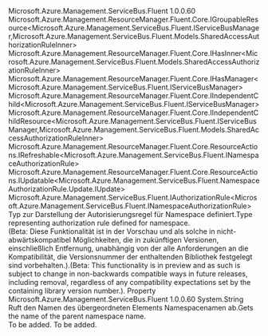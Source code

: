<Type Name="INamespaceAuthorizationRule" FullName="Microsoft.Azure.Management.ServiceBus.Fluent.INamespaceAuthorizationRule">
  <TypeSignature Language="C#" Value="public interface INamespaceAuthorizationRule : Microsoft.Azure.Management.ResourceManager.Fluent.Core.IGroupableResource&lt;Microsoft.Azure.Management.ServiceBus.Fluent.IServiceBusManager,Microsoft.Azure.Management.ServiceBus.Fluent.Models.SharedAccessAuthorizationRuleInner&gt;, Microsoft.Azure.Management.ResourceManager.Fluent.Core.IHasInner&lt;Microsoft.Azure.Management.ServiceBus.Fluent.Models.SharedAccessAuthorizationRuleInner&gt;, Microsoft.Azure.Management.ResourceManager.Fluent.Core.IHasManager&lt;Microsoft.Azure.Management.ServiceBus.Fluent.IServiceBusManager&gt;, Microsoft.Azure.Management.ResourceManager.Fluent.Core.IIndependentChild&lt;Microsoft.Azure.Management.ServiceBus.Fluent.IServiceBusManager&gt;, Microsoft.Azure.Management.ResourceManager.Fluent.Core.IIndependentChildResource&lt;Microsoft.Azure.Management.ServiceBus.Fluent.IServiceBusManager,Microsoft.Azure.Management.ServiceBus.Fluent.Models.SharedAccessAuthorizationRuleInner&gt;, Microsoft.Azure.Management.ResourceManager.Fluent.Core.ResourceActions.IRefreshable&lt;Microsoft.Azure.Management.ServiceBus.Fluent.INamespaceAuthorizationRule&gt;, Microsoft.Azure.Management.ResourceManager.Fluent.Core.ResourceActions.IUpdatable&lt;Microsoft.Azure.Management.ServiceBus.Fluent.NamespaceAuthorizationRule.Update.IUpdate&gt;, Microsoft.Azure.Management.ServiceBus.Fluent.IAuthorizationRule&lt;Microsoft.Azure.Management.ServiceBus.Fluent.INamespaceAuthorizationRule&gt;" />
  <TypeSignature Language="ILAsm" Value=".class public interface auto ansi abstract INamespaceAuthorizationRule implements class Microsoft.Azure.Management.ResourceManager.Fluent.Core.IGroupableResource`2&lt;class Microsoft.Azure.Management.ServiceBus.Fluent.IServiceBusManager, class Microsoft.Azure.Management.ServiceBus.Fluent.Models.SharedAccessAuthorizationRuleInner&gt;, class Microsoft.Azure.Management.ResourceManager.Fluent.Core.IHasId, class Microsoft.Azure.Management.ResourceManager.Fluent.Core.IHasInner`1&lt;class Microsoft.Azure.Management.ServiceBus.Fluent.Models.SharedAccessAuthorizationRuleInner&gt;, class Microsoft.Azure.Management.ResourceManager.Fluent.Core.IHasManager`1&lt;class Microsoft.Azure.Management.ServiceBus.Fluent.IServiceBusManager&gt;, class Microsoft.Azure.Management.ResourceManager.Fluent.Core.IHasName, class Microsoft.Azure.Management.ResourceManager.Fluent.Core.IHasResourceGroup, class Microsoft.Azure.Management.ResourceManager.Fluent.Core.IIndependentChild`1&lt;class Microsoft.Azure.Management.ServiceBus.Fluent.IServiceBusManager&gt;, class Microsoft.Azure.Management.ResourceManager.Fluent.Core.IIndependentChildResource`2&lt;class Microsoft.Azure.Management.ServiceBus.Fluent.IServiceBusManager, class Microsoft.Azure.Management.ServiceBus.Fluent.Models.SharedAccessAuthorizationRuleInner&gt;, class Microsoft.Azure.Management.ResourceManager.Fluent.Core.IResource, class Microsoft.Azure.Management.ResourceManager.Fluent.Core.ResourceActions.IIndexable, class Microsoft.Azure.Management.ResourceManager.Fluent.Core.ResourceActions.IRefreshable`1&lt;class Microsoft.Azure.Management.ServiceBus.Fluent.INamespaceAuthorizationRule&gt;, class Microsoft.Azure.Management.ResourceManager.Fluent.Core.ResourceActions.IUpdatable`1&lt;class Microsoft.Azure.Management.ServiceBus.Fluent.NamespaceAuthorizationRule.Update.IUpdate&gt;, class Microsoft.Azure.Management.ServiceBus.Fluent.IAuthorizationRule`1&lt;class Microsoft.Azure.Management.ServiceBus.Fluent.INamespaceAuthorizationRule&gt;" />
  <TypeSignature Language="DocId" Value="T:Microsoft.Azure.Management.ServiceBus.Fluent.INamespaceAuthorizationRule" />
  <TypeSignature Language="VB.NET" Value="Public Interface INamespaceAuthorizationRule&#xA;Implements IAuthorizationRule(Of INamespaceAuthorizationRule), IGroupableResource(Of IServiceBusManager, SharedAccessAuthorizationRuleInner), IHasInner(Of SharedAccessAuthorizationRuleInner), IHasManager(Of IServiceBusManager), IIndependentChild(Of IServiceBusManager), IIndependentChildResource(Of IServiceBusManager, SharedAccessAuthorizationRuleInner), IRefreshable(Of INamespaceAuthorizationRule), IUpdatable(Of IUpdate)" />
  <TypeSignature Language="F#" Value="type INamespaceAuthorizationRule = interface&#xA;    interface IAuthorizationRule&lt;INamespaceAuthorizationRule&gt;&#xA;    interface IIndependentChildResource&lt;IServiceBusManager, SharedAccessAuthorizationRuleInner&gt;&#xA;    interface IGroupableResource&lt;IServiceBusManager, SharedAccessAuthorizationRuleInner&gt;&#xA;    interface IResource&#xA;    interface IIndexable&#xA;    interface IHasId&#xA;    interface IHasName&#xA;    interface IHasResourceGroup&#xA;    interface IHasManager&lt;IServiceBusManager&gt;&#xA;    interface IHasInner&lt;SharedAccessAuthorizationRuleInner&gt;&#xA;    interface IIndependentChild&lt;IServiceBusManager&gt;&#xA;    interface IRefreshable&lt;INamespaceAuthorizationRule&gt;&#xA;    interface IUpdatable&lt;IUpdate&gt;" />
  <AssemblyInfo>
    <AssemblyName>Microsoft.Azure.Management.ServiceBus.Fluent</AssemblyName>
    <AssemblyVersion>1.0.0.60</AssemblyVersion>
  </AssemblyInfo>
  <Interfaces>
    <Interface>
      <InterfaceName>Microsoft.Azure.Management.ResourceManager.Fluent.Core.IGroupableResource&lt;Microsoft.Azure.Management.ServiceBus.Fluent.IServiceBusManager,Microsoft.Azure.Management.ServiceBus.Fluent.Models.SharedAccessAuthorizationRuleInner&gt;</InterfaceName>
    </Interface>
    <Interface>
      <InterfaceName>Microsoft.Azure.Management.ResourceManager.Fluent.Core.IHasInner&lt;Microsoft.Azure.Management.ServiceBus.Fluent.Models.SharedAccessAuthorizationRuleInner&gt;</InterfaceName>
    </Interface>
    <Interface>
      <InterfaceName>Microsoft.Azure.Management.ResourceManager.Fluent.Core.IHasManager&lt;Microsoft.Azure.Management.ServiceBus.Fluent.IServiceBusManager&gt;</InterfaceName>
    </Interface>
    <Interface>
      <InterfaceName>Microsoft.Azure.Management.ResourceManager.Fluent.Core.IIndependentChild&lt;Microsoft.Azure.Management.ServiceBus.Fluent.IServiceBusManager&gt;</InterfaceName>
    </Interface>
    <Interface>
      <InterfaceName>Microsoft.Azure.Management.ResourceManager.Fluent.Core.IIndependentChildResource&lt;Microsoft.Azure.Management.ServiceBus.Fluent.IServiceBusManager,Microsoft.Azure.Management.ServiceBus.Fluent.Models.SharedAccessAuthorizationRuleInner&gt;</InterfaceName>
    </Interface>
    <Interface>
      <InterfaceName>Microsoft.Azure.Management.ResourceManager.Fluent.Core.ResourceActions.IRefreshable&lt;Microsoft.Azure.Management.ServiceBus.Fluent.INamespaceAuthorizationRule&gt;</InterfaceName>
    </Interface>
    <Interface>
      <InterfaceName>Microsoft.Azure.Management.ResourceManager.Fluent.Core.ResourceActions.IUpdatable&lt;Microsoft.Azure.Management.ServiceBus.Fluent.NamespaceAuthorizationRule.Update.IUpdate&gt;</InterfaceName>
    </Interface>
    <Interface>
      <InterfaceName>Microsoft.Azure.Management.ServiceBus.Fluent.IAuthorizationRule&lt;Microsoft.Azure.Management.ServiceBus.Fluent.INamespaceAuthorizationRule&gt;</InterfaceName>
    </Interface>
  </Interfaces>
  <Docs>
    <summary>
            <span data-ttu-id="722b0-101">Typ zur Darstellung der Autorisierungsregel für Namespace definiert.</span><span class="sxs-lookup"><span data-stu-id="722b0-101">Type representing authorization rule defined for namespace.</span></span>
            </summary>
    <remarks>
            <span data-ttu-id="722b0-102">(Beta: Diese Funktionalität ist in der Vorschau und als solche in nicht-abwärtskompatibel Möglichkeiten, die in zukünftigen Versionen, einschließlich Entfernung, unabhängig von der alle Anforderungen an die Kompatibilität, die Versionsnummer der enthaltenden Bibliothek festgelegt sind vorbehalten.).</span><span class="sxs-lookup"><span data-stu-id="722b0-102">(Beta: This functionality is in preview and as such is subject to change in non-backwards compatible ways in future releases, including removal, regardless of any compatibility expectations set by the containing library version number.).</span></span>
            </remarks>
  </Docs>
  <Members>
    <Member MemberName="NamespaceName">
      <MemberSignature Language="C#" Value="public string NamespaceName { get; }" />
      <MemberSignature Language="ILAsm" Value=".property instance string NamespaceName" />
      <MemberSignature Language="DocId" Value="P:Microsoft.Azure.Management.ServiceBus.Fluent.INamespaceAuthorizationRule.NamespaceName" />
      <MemberSignature Language="VB.NET" Value="Public ReadOnly Property NamespaceName As String" />
      <MemberSignature Language="F#" Value="member this.NamespaceName : string" Usage="Microsoft.Azure.Management.ServiceBus.Fluent.INamespaceAuthorizationRule.NamespaceName" />
      <MemberType>Property</MemberType>
      <AssemblyInfo>
        <AssemblyName>Microsoft.Azure.Management.ServiceBus.Fluent</AssemblyName>
        <AssemblyVersion>1.0.0.60</AssemblyVersion>
      </AssemblyInfo>
      <ReturnValue>
        <ReturnType>System.String</ReturnType>
      </ReturnValue>
      <Docs>
        <summary>
            <span data-ttu-id="722b0-103">Ruft den Namen des übergeordneten Elements Namespacenamen ab.</span><span class="sxs-lookup"><span data-stu-id="722b0-103">Gets the name of the parent namespace name.</span></span>
            </summary>
        <value>To be added.</value>
        <remarks>To be added.</remarks>
      </Docs>
    </Member>
  </Members>
</Type>